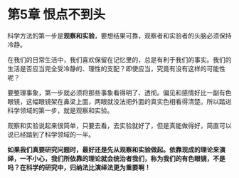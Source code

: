 # 第5章 恨点不到头

科学方法的第一步是**观察和实验**，要想结果可靠，观察者和实验者的头脑必须保持冷静。

在我们的日常生活中，我们喜欢保留在记忆里的，总是有利于我们的事实。我们的生活是否应当完全受冷静的、理性的支配？即使应当，究竟有没有这样的可能性呢？

要整理事象，第一步就必须将那些事象看得明了、透彻。偏见和感情好比一副有色眼镜，这幅眼镜架在鼻梁上面，两眼就没法把外面的真实色相看得清楚。所以踏进科学领域的第一步，就是观察和实验。

观察和实验说起来很简单，只要去看，去实验就好了，但是真能做得好，简直可以说已经踏到了科学领域的一半。

**如果我们真要研究问题时，最好还是先从观察和实验做起。依靠现成的理论来演绎，一不小心，我们所依靠的理论就会统治者我们，称为我们的有色眼镜，不是吗？在科学的研究中，归纳法比演绎法更为重要啊！**



